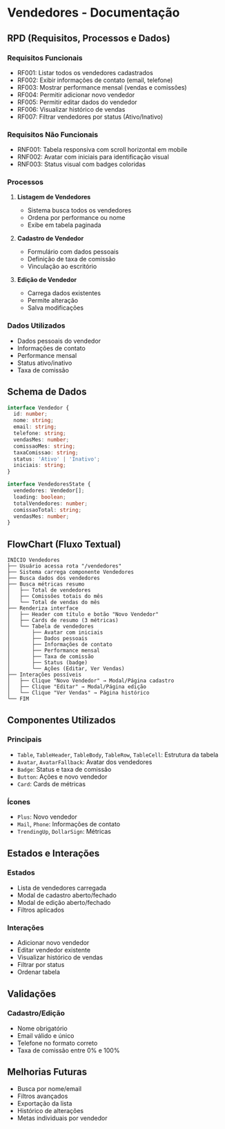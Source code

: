 
# Vendedores - Documentação

## RPD (Requisitos, Processos e Dados)

### Requisitos Funcionais
- RF001: Listar todos os vendedores cadastrados
- RF002: Exibir informações de contato (email, telefone)
- RF003: Mostrar performance mensal (vendas e comissões)
- RF004: Permitir adicionar novo vendedor
- RF005: Permitir editar dados do vendedor
- RF006: Visualizar histórico de vendas
- RF007: Filtrar vendedores por status (Ativo/Inativo)

### Requisitos Não Funcionais
- RNF001: Tabela responsiva com scroll horizontal em mobile
- RNF002: Avatar com iniciais para identificação visual
- RNF003: Status visual com badges coloridas

### Processos
1. **Listagem de Vendedores**
   - Sistema busca todos os vendedores
   - Ordena por performance ou nome
   - Exibe em tabela paginada

2. **Cadastro de Vendedor**
   - Formulário com dados pessoais
   - Definição de taxa de comissão
   - Vinculação ao escritório

3. **Edição de Vendedor**
   - Carrega dados existentes
   - Permite alteração
   - Salva modificações

### Dados Utilizados
- Dados pessoais do vendedor
- Informações de contato
- Performance mensal
- Status ativo/inativo
- Taxa de comissão

## Schema de Dados

```typescript
interface Vendedor {
  id: number;
  nome: string;
  email: string;
  telefone: string;
  vendasMes: number;
  comissaoMes: string;
  taxaComissao: string;
  status: 'Ativo' | 'Inativo';
  iniciais: string;
}

interface VendedoresState {
  vendedores: Vendedor[];
  loading: boolean;
  totalVendedores: number;
  comissaoTotal: string;
  vendasMes: number;
}
```

## FlowChart (Fluxo Textual)

```
INÍCIO Vendedores
├── Usuário acessa rota "/vendedores"
├── Sistema carrega componente Vendedores
├── Busca dados dos vendedores
├── Busca métricas resumo
│   ├── Total de vendedores
│   ├── Comissões totais do mês
│   └── Total de vendas do mês
├── Renderiza interface
│   ├── Header com título e botão "Novo Vendedor"
│   ├── Cards de resumo (3 métricas)
│   └── Tabela de vendedores
│       ├── Avatar com iniciais
│       ├── Dados pessoais
│       ├── Informações de contato
│       ├── Performance mensal
│       ├── Taxa de comissão
│       ├── Status (badge)
│       └── Ações (Editar, Ver Vendas)
├── Interações possíveis
│   ├── Clique "Novo Vendedor" → Modal/Página cadastro
│   ├── Clique "Editar" → Modal/Página edição
│   └── Clique "Ver Vendas" → Página histórico
└── FIM
```

## Componentes Utilizados

### Principais
- `Table`, `TableHeader`, `TableBody`, `TableRow`, `TableCell`: Estrutura da tabela
- `Avatar`, `AvatarFallback`: Avatar dos vendedores
- `Badge`: Status e taxa de comissão
- `Button`: Ações e novo vendedor
- `Card`: Cards de métricas

### Ícones
- `Plus`: Novo vendedor
- `Mail`, `Phone`: Informações de contato
- `TrendingUp`, `DollarSign`: Métricas

## Estados e Interações

### Estados
- Lista de vendedores carregada
- Modal de cadastro aberto/fechado
- Modal de edição aberto/fechado
- Filtros aplicados

### Interações
- Adicionar novo vendedor
- Editar vendedor existente
- Visualizar histórico de vendas
- Filtrar por status
- Ordenar tabela

## Validações

### Cadastro/Edição
- Nome obrigatório
- Email válido e único
- Telefone no formato correto
- Taxa de comissão entre 0% e 100%

## Melhorias Futuras
- Busca por nome/email
- Filtros avançados
- Exportação da lista
- Histórico de alterações
- Metas individuais por vendedor

